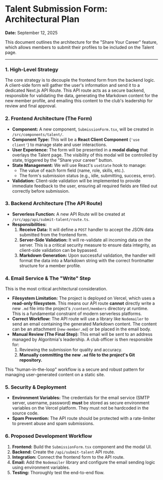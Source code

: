 # Talent Submission Form: Architectural Plan

**Date:** September 12, 2025

This document outlines the architecture for the "Share Your Career" feature, which allows members to submit their profiles to be included on the Talent page.

---

### 1. High-Level Strategy

The core strategy is to decouple the frontend form from the backend logic. A client-side form will gather the user's information and send it to a dedicated Next.js API Route. This API route acts as a secure backend, responsible for validating the data, generating the Markdown content for the new member profile, and emailing this content to the club's leadership for review and final approval.

### 2. Frontend Architecture (The Form)

*   **Component:** A new component, `SubmissionForm.tsx`, will be created in `/src/components/talent/`.
*   **Component Type:** This will be a **React Client Component** (`'use client'`) to manage state and user interactions.
*   **User Experience:** The form will be presented in a **modal dialog** that overlays the Talent page. The visibility of this modal will be controlled by state, triggered by the "Share your career" button.
*   **State Management:** We will use React's `useState` hook to manage:
    *   The value of each form field (name, role, skills, etc.).
    *   The form's submission status (e.g., idle, submitting, success, error).
*   **Validation:** Client-side validation will be implemented to provide immediate feedback to the user, ensuring all required fields are filled out correctly before submission.

### 3. Backend Architecture (The API Route)

*   **Serverless Function:** A new API Route will be created at `/src/app/api/submit-talent/route.ts`.
*   **Responsibilities:**
    1.  **Receive Data:** It will define a `POST` handler to accept the JSON data submitted from the frontend form.
    2.  **Server-Side Validation:** It will re-validate all incoming data on the server. This is a critical security measure to ensure data integrity, as client-side validation can be bypassed.
    3.  **Markdown Generation:** Upon successful validation, the handler will format the data into a Markdown string with the correct frontmatter structure for a member profile.

### 4. Email Service & The "Write" Step

This is the most critical architectural consideration.

*   **Filesystem Limitation:** The project is deployed on Vercel, which uses a **read-only filesystem**. This means our API route **cannot** directly write a new `.md` file into the project's `/content/members` directory at runtime. This is a fundamental constraint of modern serverless platforms.
*   **Correct Workflow:** The API route will use a library like `Nodemailer` to send an email containing the generated Markdown content. The content can be an attachment (`new-member.md`) or be placed in the email body.
*   **Manual Review (The Final Step):** This email will be sent to an address managed by Algoritmia's leadership. A club officer is then responsible for:
    1.  Reviewing the submission for quality and accuracy.
    2.  **Manually committing the new `.md` file to the project's Git repository.**

This "human-in-the-loop" workflow is a secure and robust pattern for managing user-generated content on a static site.

### 5. Security & Deployment

*   **Environment Variables:** The credentials for the email service (SMTP server, username, password) **must** be stored as secure environment variables on the Vercel platform. They must not be hardcoded in the source code.
*   **Spam Prevention:** The API route should be protected with a rate-limiter to prevent abuse and spam submissions.

### 6. Proposed Development Workflow

1.  **Frontend:** Build the `SubmissionForm.tsx` component and the modal UI.
2.  **Backend:** Create the `/api/submit-talent` API route.
3.  **Integration:** Connect the frontend form to the API route.
4.  **Email:** Add the `Nodemailer` library and configure the email sending logic using environment variables.
5.  **Testing:** Thoroughly test the end-to-end flow.
